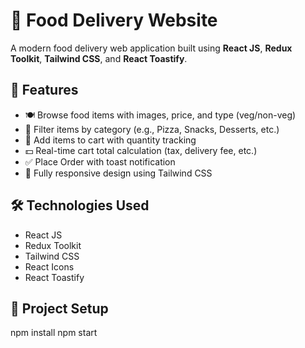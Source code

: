 # 🍔 Food Delivery Website

A modern food delivery web application built using **React JS**, **Redux Toolkit**, **Tailwind CSS**, and **React Toastify**.

## 🚀 Features
- 🍽️ Browse food items with images, price, and type (veg/non-veg)
- 🧾 Filter items by category (e.g., Pizza, Snacks, Desserts, etc.)
- 🛒 Add items to cart with quantity tracking
- 💵 Real-time cart total calculation (tax, delivery fee, etc.)
- ✅ Place Order with toast notification
- 📱 Fully responsive design using Tailwind CSS

## 🛠️ Technologies Used
- React JS
- Redux Toolkit
- Tailwind CSS
- React Icons
- React Toastify

## 📁 Project Setup

npm install
npm start
